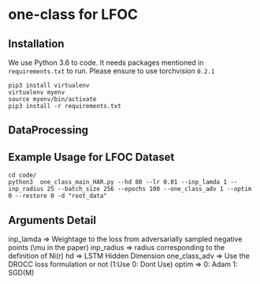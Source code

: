 # one-class for LFOC 

## Installation
We use Python 3.6 to code. It needs packages mentioned in `requirements.txt` to run. Please ensure to use torchvision `0.2.1`
```
pip3 install virtualenv
virtualenv myenv
source myenv/bin/activate
pip3 install -r requirements.txt
```

## DataProcessing

## Example Usage for LFOC Dataset
```
cd code/   
python3  one_class_main_HAR.py --hd 80 --lr 0.01 --inp_lamda 1 --inp_radius 25 --batch_size 256 --epochs 100 --one_class_adv 1 --optim 0 --restore 0 -d "root_data"
```

## Arguments Detail
inp_lamda => Weightage to the loss from adversarially sampled negative points (\mu in the paper)
inp_radius => radius corresponding to the definition of Ni(r)
hd => LSTM Hidden Dimension
one_class_adv => Use the DROCC loss formulation or not (1:Use  0: Dont Use)
optim => 0: Adam   1: SGD(M)

